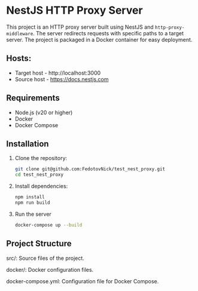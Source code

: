 # NestJS HTTP Proxy Server

This project is an HTTP proxy server built using NestJS and `http-proxy-middleware`. The server redirects requests with specific paths to a target server. The project is packaged in a Docker container for easy deployment.

## Hosts:

- Target host - http://localhost:3000
- Source host - https://docs.nestjs.com

## Requirements

- Node.js (v20 or higher)
- Docker
- Docker Compose

## Installation

1. Clone the repository:

   ```bash
   git clone git@github.com:FedotovNick/test_nest_proxy.git
   cd test_nest_proxy

   ```

2. Install dependencies:

   ```bash
   npm install
   npm run build

   ```

3. Run the server
   ```bash
   docker-compose up --build
   ```

## Project Structure

src/: Source files of the project.

docker/: Docker configuration files.

docker-compose.yml: Configuration file for Docker Compose.
